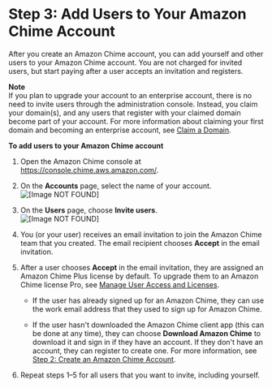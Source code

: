 # Step 3: Add Users to Your Amazon Chime Account<a name="add-users"></a>

After you create an Amazon Chime account, you can add yourself and other users to your Amazon Chime account\. You are not charged for invited users, but start paying after a user accepts an invitation and registers\.

**Note**  
If you plan to upgrade your account to an enterprise account, there is no need to invite users through the administration console\. Instead, you claim your domain\(s\), and any users that register with your claimed domain become part of your account\. For more information about claiming your first domain and becoming an enterprise account, see [Claim a Domain](claim-domain.md)\.

**To add users to your Amazon Chime account**

1. Open the Amazon Chime console at [https://console\.chime\.aws\.amazon\.com/](https://console.chime.aws.amazon.com)\.

1. On the **Accounts** page, select the name of your account\.  
![\[Image NOT FOUND\]](http://docs.aws.amazon.com/chime/latest/ag/images/select_team_account.png)

1. On the **Users** page, choose **Invite users**\.  
![\[Image NOT FOUND\]](http://docs.aws.amazon.com/chime/latest/ag/images/invite_users.png)

1. You \(or your user\) receives an email invitation to join the Amazon Chime team that you created\. The email recipient chooses **Accept** in the email invitation\.

1. After a user chooses **Accept** in the email invitation, they are assigned an Amazon Chime Plus license by default\. To upgrade them to an Amazon Chime license Pro, see [Manage User Access and Licenses](manage-access.md)\.

   + If the user has already signed up for an Amazon Chime, they can use the work email address that they used to sign up for Amazon Chime\.

   + If the user hasn't downloaded the Amazon Chime client app \(this can be done at any time\), they can choose **Download Amazon Chime** to download it and sign in if they have an account\. If they don't have an account, they can register to create one\. For more information, see [Step 2: Create an Amazon Chime Account](create-account.md)\.

1. Repeat steps 1–5 for all users that you want to invite, including yourself\.